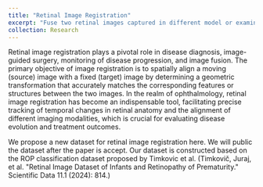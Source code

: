 ```yaml
---
title: "Retinal Image Registration"
excerpt: "Fuse two retinal images captured in different model or examinations <br/><img src='/yanhu/images/pointsGT.jpg'>"
collection: Research
---
```

Retinal image registration plays a pivotal role in disease diagnosis, image-guided surgery, monitoring of disease progression, and image fusion. The primary objective of image registration is to spatially align a moving (source) image with a fixed (target) image by determining a geometric transformation that accurately matches the corresponding features or structures between the two images. In the realm of ophthalmology, retinal image registration has become an indispensable tool, facilitating precise tracking of temporal changes in retinal anatomy and the alignment of different imaging modalities, which is crucial for evaluating disease evolution and treatment outcomes.

We propose a new dataset for retinal image registration here. We will public the dataset after the paper is accept.
Our dataset is constructed based on the ROP classification dataset proposed by Timkovic et al. (Timkovič, Juraj, et al. "Retinal Image Dataset of Infants and Retinopathy of Prematurity." Scientific Data 11.1 (2024): 814.)
